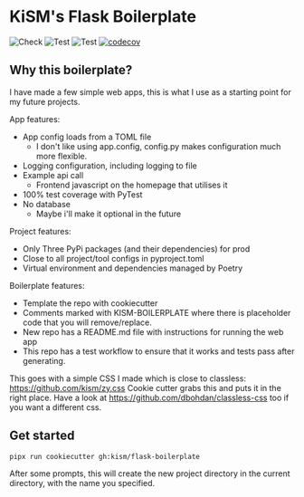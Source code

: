 # KiSM's Flask Boilerplate

![Check](https://github.com/kism/flask-boilerplate/actions/workflows/check.yml/badge.svg)
![Test](https://github.com/kism/flask-boilerplate/actions/workflows/check_types.yml/badge.svg)
![Test](https://github.com/kism/flask-boilerplate/actions/workflows/test.yml/badge.svg)
[![codecov](https://codecov.io/github/kism/flask-boilerplate/graph/badge.svg?token=NARIB5JF9M)](https://codecov.io/github/kism/flask-boilerplate)

## Why this boilerplate?

I have made a few simple web apps, this is what I use as a starting point for my future projects.

App features:

- App config loads from a TOML file
  - I don't like using app.config, config.py makes configuration much more flexible.
- Logging configuration, including logging to file
- Example api call
  - Frontend javascript on the homepage that utilises it
- 100% test coverage with PyTest
- No database
  - Maybe i'll make it optional in the future

Project features:

- Only Three PyPi packages (and their dependencies) for prod
- Close to all project/tool configs in pyproject.toml
- Virtual environment and dependencies managed by Poetry

Boilerplate features:

- Template the repo with cookiecutter
- Comments marked with KISM-BOILERPLATE where there is placeholder code that you will remove/replace.
- New repo has a README.md file with instructions for running the web app
- This repo has a test workflow to ensure that it works and tests pass after generating.

This goes with a simple CSS I made which is close to classless: <https://github.com/kism/zy.css> Cookie cutter grabs this and puts it in the right place. Have a look at <https://github.com/dbohdan/classless-css> too if you want a different css.

## Get started

```bash
pipx run cookiecutter gh:kism/flask-boilerplate
```

After some prompts, this will create the new project directory in the current directory, with the name you specified.
